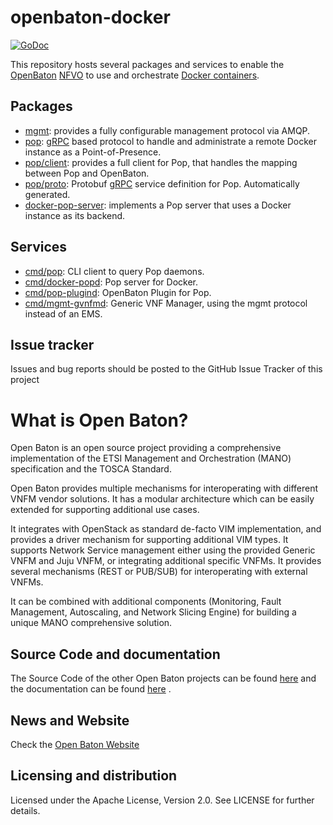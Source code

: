 openbaton-docker 
================

[![GoDoc](https://godoc.org/github.com/mcilloni/openbaton-docker?status.svg)](https://godoc.org/github.com/mcilloni/openbaton-docker)

This repository hosts several packages and services to enable the [OpenBaton][openbaton] [NFVO][nfvo] to use and orchestrate [Docker containers][docker]. 

## Packages

- [mgmt](https://github.com/mcilloni/openbaton-docker/tree/master/mgmt): provides a fully configurable management protocol via AMQP.
- [pop](https://github.com/mcilloni/openbaton-docker/tree/master/pop): [gRPC] based protocol to handle and administrate a remote Docker instance as a Point-of-Presence.
- [pop/client](https://github.com/mcilloni/openbaton-docker/tree/master/pop/client): provides a full client for Pop, that handles the mapping between Pop and OpenBaton.
- [pop/proto](https://github.com/mcilloni/openbaton-docker/tree/master/pop/proto): Protobuf [gRPC] service definition for Pop. Automatically generated. 
- [docker-pop-server](https://github.com/mcilloni/openbaton-docker/tree/master/pop/server): implements a Pop server that uses a Docker instance as its backend.

## Services
- [cmd/pop](https://github.com/mcilloni/openbaton-docker/tree/master/cmd/pop): CLI client to query Pop daemons.
- [cmd/docker-popd](https://github.com/mcilloni/openbaton-docker/tree/master/cmd/docker-popd): Pop server for Docker.
- [cmd/pop-plugind](https://github.com/mcilloni/openbaton-docker/tree/master/cmd/pop-plugind): OpenBaton Plugin for Pop.
- [cmd/mgmt-gvnfmd](https://github.com/mcilloni/openbaton-docker/tree/master/cmd/mgmt-gvnfmd): Generic VNF Manager, using the mgmt protocol instead of an EMS.

## Issue tracker

Issues and bug reports should be posted to the GitHub Issue Tracker of this project

# What is Open Baton?

Open Baton is an open source project providing a comprehensive implementation of the ETSI Management and Orchestration (MANO) specification and the TOSCA Standard.

Open Baton provides multiple mechanisms for interoperating with different VNFM vendor solutions. It has a modular architecture which can be easily extended for supporting additional use cases. 

It integrates with OpenStack as standard de-facto VIM implementation, and provides a driver mechanism for supporting additional VIM types. It supports Network Service management either using the provided Generic VNFM and Juju VNFM, or integrating additional specific VNFMs. It provides several mechanisms (REST or PUB/SUB) for interoperating with external VNFMs. 

It can be combined with additional components (Monitoring, Fault Management, Autoscaling, and Network Slicing Engine) for building a unique MANO comprehensive solution.

## Source Code and documentation

The Source Code of the other Open Baton projects can be found [here][openbaton-github] and the documentation can be found [here][openbaton-doc] .

## News and Website

Check the [Open Baton Website][openbaton]

## Licensing and distribution
Licensed under the Apache License, Version 2.0. See LICENSE for further details.

[openbaton]: http://openbaton.org
[openbaton-doc]: http://openbaton.org/documentation
[openbaton-github]: http://github.org/openbaton
[nfvo]: https://github.com/openbaton/NFVO
[NFV MANO]:http://docbox.etsi.org/ISG/NFV/Open/Published/gs_NFV-MAN001v010101p%20-%20Management%20and%20Orchestration.pdf
[docker]: http://www.docker.com
[gRPC]: http://grpc.io